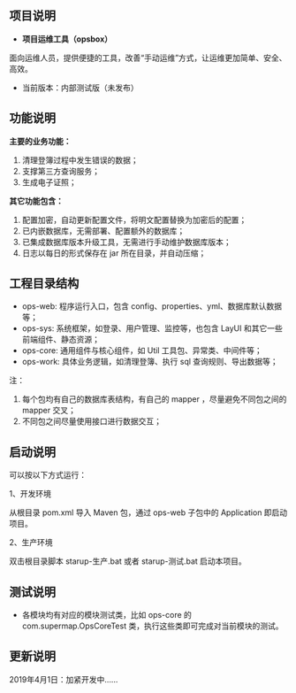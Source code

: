 

## 项目说明

- **项目运维工具（opsbox）**

面向运维人员，提供便捷的工具，改善“手动运维”方式，让运维更加简单、安全、高效。

- 当前版本：内部测试版（未发布）

## 功能说明

**主要的业务功能：**

1. 清理登簿过程中发生错误的数据；
2. 支撑第三方查询服务；
3. 生成电子证照；

**其它功能包含：**
1. 配置加密，自动更新配置文件，将明文配置替换为加密后的配置；
2. 已内嵌数据库，无需部署、配置额外的数据库；
3. 已集成数据库版本升级工具，无需进行手动维护数据库版本；
4. 日志以每日的形式保存在 jar 所在目录，并自动压缩；

## 工程目录结构

- ops-web: 程序运行入口，包含 config、properties、yml、数据库默认数据等；
- ops-sys: 系统框架，如登录、用户管理、监控等，也包含 LayUI 和其它一些前端组件、静态资源；
- ops-core: 通用组件与核心组件，如 Util 工具包、异常类、中间件等；
- ops-work: 具体业务逻辑，如清理登簿、执行 sql 查询规则、导出数据等； 

注：
1. 每个包均有自己的数据库表结构，有自己的 mapper ，尽量避免不同包之间的 mapper 交叉；
2. 不同包之间尽量使用接口进行数据交互；

## 启动说明

可以按以下方式运行：

1、开发环境

从根目录 pom.xml 导入 Maven 包，通过 ops-web 子包中的 Application 即启动项目。

2、生产环境

双击根目录脚本 starup-生产.bat 或者 starup-测试.bat 启动本项目。

## 测试说明

- 各模块均有对应的模块测试类，比如 ops-core 的 com.supermap.OpsCoreTest 类，执行这些类即可完成对当前模块的测试。

## 更新说明

2019年4月1日：加紧开发中……